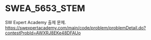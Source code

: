 # SWEA_5653_STEM
SW Expert Academy 출제 문제.  
https://swexpertacademy.com/main/code/problem/problemDetail.do?contestProbId=AWXRJ8EKe48DFAUo  


